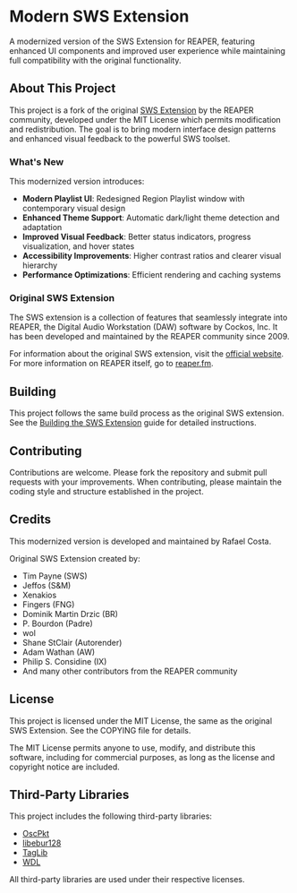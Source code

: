 # Modern SWS Extension

A modernized version of the SWS Extension for REAPER, featuring enhanced UI components and improved user experience while maintaining full compatibility with the original functionality.

## About This Project

This project is a fork of the original [SWS Extension](https://github.com/reaper-oss/sws) by the REAPER community, developed under the MIT License which permits modification and redistribution. The goal is to bring modern interface design patterns and enhanced visual feedback to the powerful SWS toolset.

### What's New

This modernized version introduces:

- **Modern Playlist UI**: Redesigned Region Playlist window with contemporary visual design
- **Enhanced Theme Support**: Automatic dark/light theme detection and adaptation
- **Improved Visual Feedback**: Better status indicators, progress visualization, and hover states
- **Accessibility Improvements**: Higher contrast ratios and clearer visual hierarchy
- **Performance Optimizations**: Efficient rendering and caching systems

### Original SWS Extension

The SWS extension is a collection of features that seamlessly integrate into REAPER, the Digital Audio Workstation (DAW) software by Cockos, Inc. It has been developed and maintained by the REAPER community since 2009.

For information about the original SWS extension, visit the [official website](https://www.sws-extension.org). For more information on REAPER itself, go to [reaper.fm](https://www.reaper.fm).

## Building

This project follows the same build process as the original SWS extension. See the [Building the SWS Extension](https://github.com/reaper-oss/sws/wiki/Building-the-SWS-Extension) guide for detailed instructions.

## Contributing

Contributions are welcome. Please fork the repository and submit pull requests with your improvements. When contributing, please maintain the coding style and structure established in the project.

## Credits

This modernized version is developed and maintained by Rafael Costa.

Original SWS Extension created by:
- Tim Payne (SWS)
- Jeffos (S&M)
- Xenakios
- Fingers (FNG)
- Dominik Martin Drzic (BR)
- P. Bourdon (Padre)
- wol
- Shane StClair (Autorender)
- Adam Wathan (AW)
- Philip S. Considine (IX)
- And many other contributors from the REAPER community

## License

This project is licensed under the MIT License, the same as the original SWS Extension. See the COPYING file for details.

The MIT License permits anyone to use, modify, and distribute this software, including for commercial purposes, as long as the license and copyright notice are included.

## Third-Party Libraries

This project includes the following third-party libraries:

- [OscPkt](http://gruntthepeon.free.fr/oscpkt/)
- [libebur128](https://github.com/jiixyj/libebur128)
- [TagLib](https://taglib.org/)
- [WDL](https://www.cockos.com/wdl)

All third-party libraries are used under their respective licenses.
